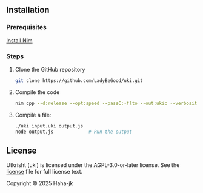 ## Installation

### Prerequisites
[Install Nim](https://nim-lang.org/install.html)

### Steps
1. Clone the GitHub repository
    ```sh
    git clone https://github.com/LadyBeGood/uki.git
    ```
2. Compile the code
    ```sh
    nim cpp --d:release --opt:speed --passC:-flto --out:ukic --verbosity:0 ./uki/compiler/compiler.nim
    ```



2. Compile a file:
   ```sh
   ./uki input.uki output.js
   node output.js             # Run the output
   ```

## License

Utkrisht (uki) is licensed under the AGPL-3.0-or-later license. See the [license](./license.txt) file for full license text. 

Copyright © 2025 Haha-jk